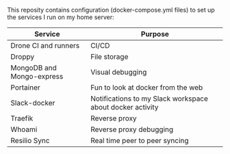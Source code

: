This reposity contains configuration (docker-compose.yml files) to set up the services I run on my home server:

| Service                   | Purpose                                                   |
|---------------------------|-----------------------------------------------------------|
| Drone CI and runners      | CI/CD                                                     |
| Droppy                    | File storage                                              |
| MongoDB and Mongo-express | Visual debugging                                          |
| Portainer                 | Fun to look at docker from the web                        |
| Slack-docker              | Notifications to my Slack workspace about docker activity |
| Traefik                   | Reverse proxy                                             |
| Whoami                    | Reverse proxy debugging                                   |
| Resilio Sync              | Real time peer to peer syncing                            |
